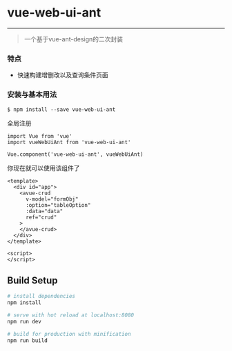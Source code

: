 
# vue-web-ui-ant
---
>一个基于vue-ant-design的二次封装

### 特点
- 快速构建增删改以及查询条件页面

### 安装与基本用法
```
$ npm install --save vue-web-ui-ant
```
全局注册
```
import Vue from 'vue'
import vueWebUiAnt from 'vue-web-ui-ant'

Vue.component('vue-web-ui-ant', vueWebUiAnt)
```
你现在就可以使用该组件了
```
<template>
  <div id="app">
    <avue-crud
      v-model="formObj"
      :option="tableOption"
      :data="data"
      ref="crud"
    >
    </avue-crud>
  </div>
</template>

<script>
</script>
```
## Build Setup

``` bash
# install dependencies
npm install

# serve with hot reload at localhost:8080
npm run dev

# build for production with minification
npm run build
```
